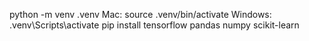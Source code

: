 python -m venv .venv
Mac: source .venv/bin/activate
Windows: .venv\Scripts\activate
pip install tensorflow pandas numpy scikit-learn
